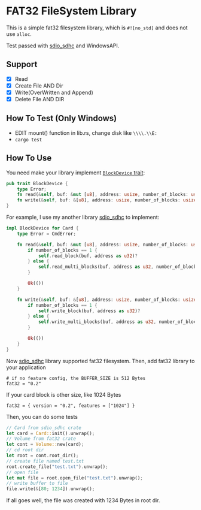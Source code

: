 # FAT32 FileSystem Library

This is a simple fat32 filesystem library, which is `#![no_std]` and does not use `alloc`.
 
Test passed with [sdio_sdhc](https://github.com/play-stm32/sdio_sdhc) and WindowsAPI. 

## Support 
- [x] Read
- [x] Create File AND Dir
- [x] Write(OverWritten and Append)
- [x] Delete File AND DIR

## How To Test (Only Windows)
* EDIT mount() function in lib.rs, change disk like `\\\\.\\E:`
* `cargo test`

## How To Use
You need make your library implement [`BlockDevice` trait](https://github.com/Spxg/block_device):

```rust
pub trait BlockDevice {
    type Error;
    fn read(&self, buf: &mut [u8], address: usize, number_of_blocks: usize) -> Result<(), Self::Error>;
    fn write(&self, buf: &[u8], address: usize, number_of_blocks: usize) -> Result<(), Self::Error>;
}
```

For example, I use my another library [sdio_sdhc](https://github.com/play-stm32/sdio_sdhc) to implement:

```rust
impl BlockDevice for Card {
    type Error = CmdError;

    fn read(&self, buf: &mut [u8], address: usize, number_of_blocks: usize) -> Result<(), Self::Error> {
        if number_of_blocks == 1 {
            self.read_block(buf, address as u32)?
        } else {
            self.read_multi_blocks(buf, address as u32, number_of_blocks as u32)?
        }

        Ok(())
    }

    fn write(&self, buf: &[u8], address: usize, number_of_blocks: usize) -> Result<(), Self::Error> {
        if number_of_blocks == 1 {
            self.write_block(buf, address as u32)?
        } else {
            self.write_multi_blocks(buf, address as u32, number_of_blocks as u32)?
        }

        Ok(())
    }
}
```

Now [sdio_sdhc](https://github.com/play-stm32/sdio_sdhc) library supported fat32 filesystem. 
Then, add fat32 library to your application

```
# if no feature config, the BUFFER_SIZE is 512 Bytes
fat32 = "0.2"
```

If your card block is other size, like 1024 Bytes

```
fat32 = { version = "0.2", features = ["1024"] }
```

Then, you can do some tests

```rust
// Card from sdio_sdhc crate
let card = Card::init().unwrap();
// Volume from fat32 crate
let cont = Volume::new(card);
// cd root dir
let root = cont.root_dir();
// create file named test.txt
root.create_file("test.txt").unwrap();
// open file
let mut file = root.open_file("test.txt").unwrap();
// write buffer to file
file.write(&[80; 1234]).unwrap();
```

If all goes well, the file was created with 1234 Bytes in root dir.